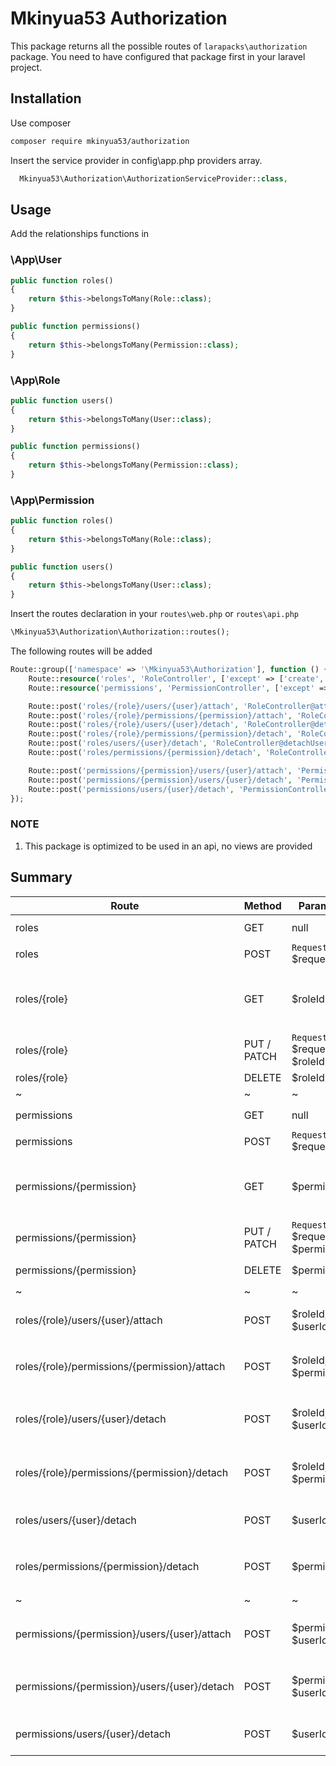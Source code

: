 # Mkinyua53 Authorization

This package returns all the possible routes of `larapacks\authorization` package.
You need to have configured that package first in your laravel project.

## Installation
Use composer
  ```bash
  composer require mkinyua53/authorization
  ```
Insert the service provider in config\app.php providers array.

```php
  Mkinyua53\Authorization\AuthorizationServiceProvider::class,
```
## Usage

Add the relationships functions in

### \App\User
```php
public function roles()
{
    return $this->belongsToMany(Role::class);
}

public function permissions()
{
    return $this->belongsToMany(Permission::class);
}
```

### \App\Role
```php
public function users()
{
    return $this->belongsToMany(User::class);
}

public function permissions()
{
    return $this->belongsToMany(Permission::class);
}
```

### \App\Permission
```php
public function roles()
{
    return $this->belongsToMany(Role::class);
}

public function users()
{
    return $this->belongsToMany(User::class);
}
```

Insert the routes declaration in your `routes\web.php` or `routes\api.php`

```php
\Mkinyua53\Authorization\Authorization::routes();
```

The following routes will be added

```php
Route::group(['namespace' => '\Mkinyua53\Authorization'], function () {
    Route::resource('roles', 'RoleController', ['except' => ['create', 'edit']]);
    Route::resource('permissions', 'PermissionController', ['except' => ['create', 'edit']]);

    Route::post('roles/{role}/users/{user}/attach', 'RoleController@attachUser');
    Route::post('roles/{role}/permissions/{permission}/attach', 'RoleController@attachPermission');
    Route::post('roles/{role}/users/{user}/detach', 'RoleController@detachUser');
    Route::post('roles/{role}/permissions/{permission}/detach', 'RoleController@detachPermission');
    Route::post('roles/users/{user}/detach', 'RoleController@detachUserAll');
    Route::post('roles/permissions/{permission}/detach', 'RoleController@detachPermissionAll');

    Route::post('permissions/{permission}/users/{user}/attach', 'PermissionController@attachUser');
    Route::post('permissions/{permission}/users/{user}/detach', 'PermissionController@detachUser');
    Route::post('permissions/users/{user}/detach', 'PermissionController@detachUserAll');
});
```

### NOTE
1. This package is optimized to be used in an api, no views are provided

## Summary

| Route | Method |Parameters | Return | Extra |
| --- | --- | ---| --- | --- |
| roles | GET | null | `Collection` $roles | |
| roles | POST | `Request` $request | `App\Role` $role | |
| roles/{role} | GET | $roleId | `App\Role` $role | Returns `users` and `permissions` relationships as `Array` |
| roles/{role} | PUT / PATCH | `Request` $request, $roleId | `App\Role` $role ||
| roles/{role} | DELETE | $roleId | `App\Role` $role | |
| ~ | ~ | ~ | ~ | ~ |
| permissions | GET | null | `Collection` $permissions | |
| permissions | POST | `Request` $request | `App\Permission` $permission | |
| permissions/{permission} | GET | $permissionId | `App\Permission` $permission | Returns `users` and `roles` relationships as `Array` |
| permissions/{permission} | PUT / PATCH | `Request` $request, $permissionId | `App\Permission` $permission ||
| permissions/{permission} | DELETE | $permissionId | `App\Permission` $permission | |
| ~ | ~ | ~ | ~ | ~ |
| roles/{role}/users/{user}/attach | POST | $roleId, $userId | `string` 'User granted the role' | Grant the role to the user |
| roles/{role}/permissions/{permission}/attach | POST | $roleId, $permissionId | `string` 'Permission granted the role' | Grants the role to the permission |
| roles/{role}/users/{user}/detach | POST | $roleId, $userId | `string` 'User detached of role' | Detaches the role from the user |
| roles/{role}/permissions/{permission}/detach | POST | $roleId, $permissionId | `string` 'Permission detached from role' | Detaches the role from the permission |
| roles/users/{user}/detach | POST | $userId | `string` 'User detached all role' | Detaches all roles from a user |
| roles/permissions/{permission}/detach | POST | $permissionId | `string` 'Permission detached of all role' | Detaches all roles from permission |
| ~ | ~ | ~ | ~ | ~ |
| permissions/{permission}/users/{user}/attach | POST | $permissionId, $userId | `string` 'Permission granted to user' | Grants the permission to the user |
| permissions/{permission}/users/{user}/detach | POST | $permissionId, $userId | `string` 'User detached of the permission' | Detach permission from user |
| permissions/users/{user}/detach | POST | $userId | `string` 'User detached of all permission' | Detach all permission from user |
